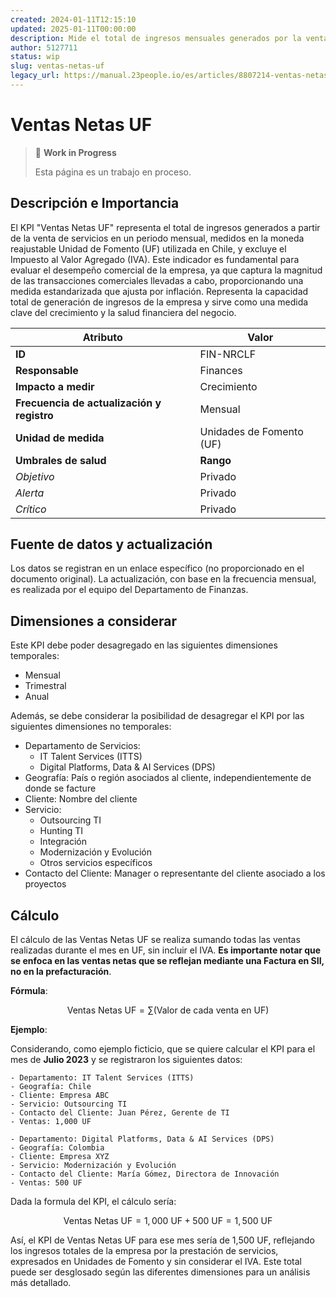 ```yaml
---
created: 2024-01-11T12:15:10
updated: 2025-01-11T00:00:00
description: Mide el total de ingresos mensuales generados por la venta de servicios, expresado en Unidades de Fomento (UF).
author: 5127711
status: wip
slug: ventas-netas-uf
legacy_url: https://manual.23people.io/es/articles/8807214-ventas-netas-uf-nrclf
---
```


# Ventas Netas UF

> 🚧 **Work in Progress**
>
> Esta página es un trabajo en proceso.

## Descripción e Importancia

El KPI "Ventas Netas UF" representa el total de ingresos generados a partir de la venta de servicios en un periodo mensual, medidos en la moneda reajustable Unidad de Fomento (UF) utilizada en Chile, y excluye el Impuesto al Valor Agregado (IVA). Este indicador es fundamental para evaluar el desempeño comercial de la empresa, ya que captura la magnitud de las transacciones comerciales llevadas a cabo, proporcionando una medida estandarizada que ajusta por inflación. Representa la capacidad total de generación de ingresos de la empresa y sirve como una medida clave del crecimiento y la salud financiera del negocio.

| **Atributo**                               | **Valor**                |
|--------------------------------------------|--------------------------|
| **ID**                                     | FIN-NRCLF                |
| **Responsable**                            | Finances                 |
| **Impacto a medir**                        | Crecimiento              |
| **Frecuencia de actualización y registro** | Mensual                  |
| **Unidad de medida**                       | Unidades de Fomento (UF) |
| **Umbrales de salud**                      | **Rango**                |
| *Objetivo*                                 | Privado                  |
| *Alerta*                                   | Privado                  |
| *Crítico*                                  | Privado                  |

## Fuente de datos y actualización

Los datos se registran en un enlace específico (no proporcionado en el documento original). La actualización, con base en la frecuencia mensual, es realizada por el equipo del Departamento de Finanzas.

## Dimensiones a considerar

Este KPI debe poder desagregado en las siguientes dimensiones temporales:

- Mensual
- Trimestral
- Anual

Además, se debe considerar la posibilidad de desagregar el KPI por las siguientes dimensiones no temporales:

- Departamento de Servicios:
    - IT Talent Services (ITTS)
    - Digital Platforms, Data & AI Services (DPS)
- Geografía: País o región asociados al cliente, independientemente de donde se facture
- Cliente: Nombre del cliente
- Servicio:
    - Outsourcing TI
    - Hunting TI
    - Integración
    - Modernización y Evolución
    - Otros servicios específicos
- Contacto del Cliente: Manager o representante del cliente asociado a los proyectos

## Cálculo

El cálculo de las Ventas Netas UF se realiza sumando todas las ventas realizadas durante el mes en UF, sin incluir el IVA. **Es importante notar que se enfoca en las ventas netas que se reflejan mediante una Factura en SII, no en la prefacturación**.

**Fórmula**:

$$\text{Ventas Netas UF} = \sum(\text{Valor de cada venta en UF})$$

**Ejemplo**:

Considerando, como ejemplo ficticio, que se quiere calcular el KPI para el mes de **Julio 2023** y se registraron los siguientes datos:

```plaintext
- Departamento: IT Talent Services (ITTS)
- Geografía: Chile
- Cliente: Empresa ABC
- Servicio: Outsourcing TI
- Contacto del Cliente: Juan Pérez, Gerente de TI
- Ventas: 1,000 UF

- Departamento: Digital Platforms, Data & AI Services (DPS)
- Geografía: Colombia
- Cliente: Empresa XYZ
- Servicio: Modernización y Evolución
- Contacto del Cliente: María Gómez, Directora de Innovación
- Ventas: 500 UF
```

Dada la formula del KPI, el cálculo sería:

$$\text{Ventas Netas UF} = 1,000 \text{ UF} + 500 \text{ UF} = 1,500 \text{ UF}$$

Así, el KPI de Ventas Netas UF para ese mes sería de 1,500 UF, reflejando los ingresos totales de la empresa por la prestación de servicios, expresados en Unidades de Fomento y sin considerar el IVA. Este total puede ser desglosado según las diferentes dimensiones para un análisis más detallado.
